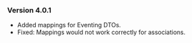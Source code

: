 ### Version 4.0.1

- Added mappings for Eventing DTOs.
- Fixed: Mappings would not work correctly for associations.
